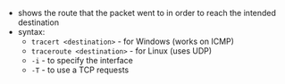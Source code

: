 - shows the route that the packet went to in order to reach the intended destination
- syntax:
	- `tracert <destination>` - for Windows (works on ICMP)
	- `traceroute <destination>` - for Linux (uses UDP)
	- `-i` - to specify the interface
	- `-T` - to use a TCP requests